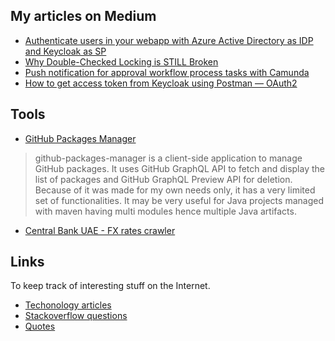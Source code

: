 ## My articles on Medium

- [Authenticate users in your webapp with Azure Active Directory as IDP and Keycloak as SP](https://paulbares.medium.com/authenticate-users-in-your-webapp-with-azure-active-directory-as-idp-and-keycloak-as-sp-c4d06602ece3)
- [Why Double-Checked Locking is STILL Broken](https://medium.com/@bares.paul/why-double-checked-locking-is-still-broken-a70f0726c92d?source=friends_link&sk=c7413f7aea9eee07a47aec42a2ee3255)
- [Push notification for approval workflow process tasks with Camunda](https://medium.com/@bares.paul/push-notification-for-approval-workflow-process-tasks-with-camunda-f796ce15f541?source=friends_link&sk=baec46abdaec084e917d086a46021c11)
- [How to get access token from Keycloak using Postman — OAuth2](https://paulbares.medium.com/quick-tip-oauth2-with-keycloak-and-postman-cc7211b693a5)

## Tools
- [GitHub Packages Manager](https://paulbares.github.io/github-packages-manager/) 

> github-packages-manager is a client-side application to manage GitHub packages. It uses GitHub GraphQL API to fetch and display the list of packages and GitHub GraphQL Preview API for deletion. Because of it was made for my own needs only, it has a very limited set of functionalities.
> It may be very useful for Java projects managed with maven having multi modules hence multiple Java artifacts.

- [Central Bank UAE - FX rates crawler](https://github.com/paulbares/centralbank-ae-fx-rates)
 
## Links

To keep track of interesting stuff on the Internet.

- [Techonology articles](https://github.com/paulbares/notes/blob/master/README.md)
- [Stackoverflow questions](https://github.com/paulbares/notes/blob/master/STACKOVERFLOW.md)
- [Quotes](https://github.com/paulbares/notes/blob/master/QUOTES.md)
